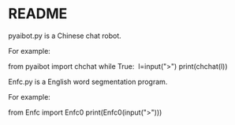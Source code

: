 # README

pyaibot.py is a Chinese chat robot.

For example:

from pyaibot import chchat
while True:
​    l=input(">")
​    print(chchat(l))

Enfc.py is a English word segmentation program.

For example:

from Enfc import Enfc0
print(Enfc0(input(">")))

